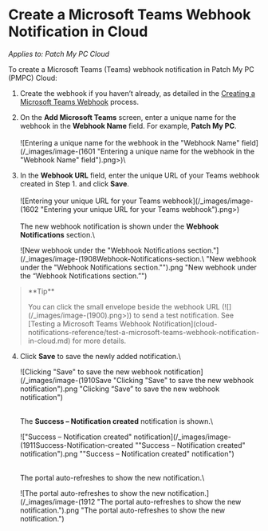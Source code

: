 # Create a Microsoft Teams Webhook Notification in Cloud

_Applies to: Patch My PC Cloud_

To create a Microsoft Teams (Teams) webhook notification in Patch My PC (PMPC) Cloud:

1. Create the webhook if you haven’t already, as detailed in the [Creating a Microsoft Teams Webhook](webhooks-reference/create-a-microsoft-teams-webhook.md) process.
2. On the **Add Microsoft Teams** screen, enter a unique name for the webhook in the **Webhook Name** field. For example, **Patch My PC**.\
   \
   ![Entering a unique name for the webhook in the "Webhook Name" field](/_images/image-(1601 "Entering a unique name for the webhook in the \"Webhook Name\" field").png>)\

3.  In the **Webhook URL** field, enter the unique URL of your Teams webhook created in Step 1. and click **Save**.\
    \
    ![Entering your unique URL for your Teams webhook](/_images/image-(1602 "Entering your unique URL for your Teams webhook").png>)\
    \
    The new webhook notification is shown under the **Webhook Notifications** section.\


    ![New webhook under the "Webhook Notifications section."](/_images/image-(1908Webhook-Notifications-section.\ "New webhook under the \"Webhook Notifications section.\"").png "New webhook under the “Webhook Notifications section.”")

<blockquote class="wp-block-quote">
<p>**Tip**</p>
<p>You can click the small envelope beside the webhook URL (![](/_images/image-(1900).png>)) to send a test notification. See [Testing a Microsoft Teams Webhook Notification](cloud-notifications-reference/test-a-microsoft-teams-webhook-notification-in-cloud.md) for more details.</p>
</blockquote>

4.  Click **Save** to save the newly added notification.\


    ![Clicking "Save" to save the new webhook notification](/_images/image-(1910Save "Clicking \"Save\" to save the new webhook notification").png "Clicking “Save” to save the new webhook notification")

    \
    The **Success – Notification created** notification is shown.\


    !["Success – Notification created" notification](/_images/image-(1911Success-Notification-created "\"Success – Notification created\" notification").png "&#x22;Success – Notification created&#x22; notification")

    \
    The portal auto-refreshes to show the new notification.\


    ![The portal auto-refreshes to show the new notification.](/_images/image-(1912 "The portal auto-refreshes to show the new notification.").png "The portal auto-refreshes to show the new notification.")